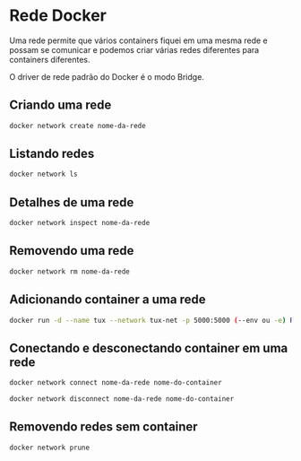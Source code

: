# Rede Docker

Uma rede permite que vários containers fiquei em uma mesma rede e possam se comunicar e podemos criar várias redes diferentes para containers diferentes.

O driver de rede padrão do Docker é o modo Bridge.

## Criando uma rede

```bash
docker network create nome-da-rede
```

## Listando redes

```bash
docker network ls
```

## Detalhes de uma rede

```bash
docker network inspect nome-da-rede
```

## Removendo uma rede

```bash
docker network rm nome-da-rede
```

## Adicionando container a uma rede

```bash
docker run -d --name tux --network tux-net -p 5000:5000 (--env ou -e) REDIS_HOST=redis carandre/linuxtips-tux-senhas
```

## Conectando e desconectando container em uma rede


```bash
docker network connect nome-da-rede nome-do-container
```

```bash
docker network disconnect nome-da-rede nome-do-container
```

## Removendo redes sem container

```bash
docker network prune
```
